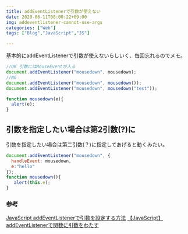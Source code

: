 ```yaml
---
title: addEventListenerで引数が使えない
date: 2020-06-11T08:00:22+09:00
img: addeventlistener-cannot-use-args
categories: ["Web"]
tags: ["Blog","JavaScript","JS"]

---
```


基本的にaddEventListenerで引数が使えないらしいく、毎回忘れるのでメモ。

```js
//OK 引数にはMouseEventが入る
document.addEventListener("mousedown", mousedown);
//NG
document.addEventListener("mousedown", mousedown());
document.addEventListener("mousedown", mousedown("test"));

function mousedown(e){
  alert(e);
}
```

## 引数を指定したい場合は第2引数(?)に

引数を指定したい場合は第二引数(？)に指定してあげると動くみたい。

```js
document.addEventListener("mousedown", {
  handleEvent: mousedown,
  e:"hello"
});
function mousedown(){
   alert(this.e);
}
```

### 参考

[JavaScript addEventListenerで引数を設定する方法](https://zukucode.com/2017/05/javascript-addeventlistener-parameter.html)
[【JavaScript】addEventListenerで関数に引数をわたす](https://note.com/yamanoborer/n/n2e4cc40328b7)